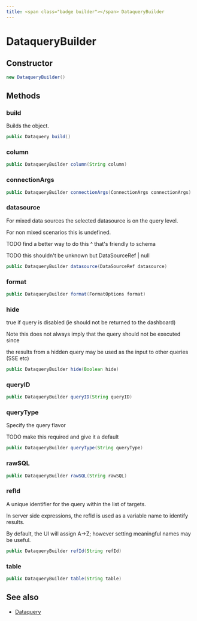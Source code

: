 ```yaml
---
title: <span class="badge builder"></span> DataqueryBuilder
---
```

# <span class="badge builder"></span> DataqueryBuilder

## Constructor

```java
new DataqueryBuilder()
```
## Methods

### <span class="badge object-method"></span> build

Builds the object.

```java
public Dataquery build()
```

### <span class="badge object-method"></span> column

```java
public DataqueryBuilder column(String column)
```

### <span class="badge object-method"></span> connectionArgs

```java
public DataqueryBuilder connectionArgs(ConnectionArgs connectionArgs)
```

### <span class="badge object-method"></span> datasource

For mixed data sources the selected datasource is on the query level.

For non mixed scenarios this is undefined.

TODO find a better way to do this ^ that's friendly to schema

TODO this shouldn't be unknown but DataSourceRef | null

```java
public DataqueryBuilder datasource(DataSourceRef datasource)
```

### <span class="badge object-method"></span> format

```java
public DataqueryBuilder format(FormatOptions format)
```

### <span class="badge object-method"></span> hide

true if query is disabled (ie should not be returned to the dashboard)

Note this does not always imply that the query should not be executed since

the results from a hidden query may be used as the input to other queries (SSE etc)

```java
public DataqueryBuilder hide(Boolean hide)
```

### <span class="badge object-method"></span> queryID

```java
public DataqueryBuilder queryID(String queryID)
```

### <span class="badge object-method"></span> queryType

Specify the query flavor

TODO make this required and give it a default

```java
public DataqueryBuilder queryType(String queryType)
```

### <span class="badge object-method"></span> rawSQL

```java
public DataqueryBuilder rawSQL(String rawSQL)
```

### <span class="badge object-method"></span> refId

A unique identifier for the query within the list of targets.

In server side expressions, the refId is used as a variable name to identify results.

By default, the UI will assign A->Z; however setting meaningful names may be useful.

```java
public DataqueryBuilder refId(String refId)
```

### <span class="badge object-method"></span> table

```java
public DataqueryBuilder table(String table)
```

## See also

 * <span class="badge object-type-class"></span> [Dataquery](./object-Dataquery.md)
